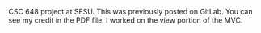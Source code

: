CSC 648 project at SFSU. This was previously posted on GitLab. You can see my credit in the PDF file. I worked on the view portion of the MVC.
